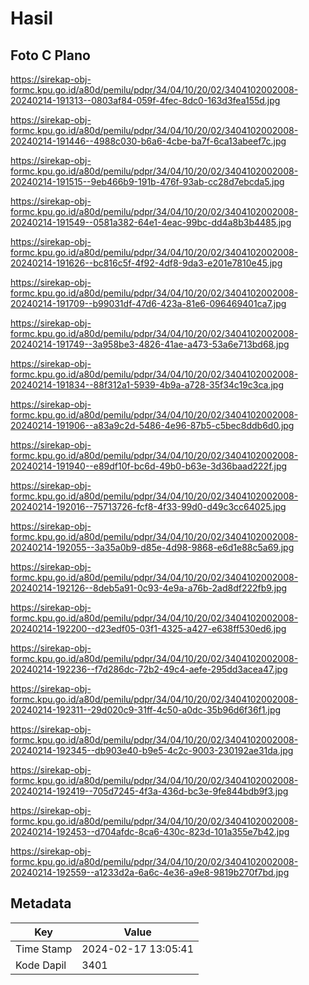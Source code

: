 # Hasil

## Foto C Plano

https://sirekap-obj-formc.kpu.go.id/a80d/pemilu/pdpr/34/04/10/20/02/3404102002008-20240214-191313--0803af84-059f-4fec-8dc0-163d3fea155d.jpg

https://sirekap-obj-formc.kpu.go.id/a80d/pemilu/pdpr/34/04/10/20/02/3404102002008-20240214-191446--4988c030-b6a6-4cbe-ba7f-6ca13abeef7c.jpg

https://sirekap-obj-formc.kpu.go.id/a80d/pemilu/pdpr/34/04/10/20/02/3404102002008-20240214-191515--9eb466b9-191b-476f-93ab-cc28d7ebcda5.jpg

https://sirekap-obj-formc.kpu.go.id/a80d/pemilu/pdpr/34/04/10/20/02/3404102002008-20240214-191549--0581a382-64e1-4eac-99bc-dd4a8b3b4485.jpg

https://sirekap-obj-formc.kpu.go.id/a80d/pemilu/pdpr/34/04/10/20/02/3404102002008-20240214-191626--bc816c5f-4f92-4df8-9da3-e201e7810e45.jpg

https://sirekap-obj-formc.kpu.go.id/a80d/pemilu/pdpr/34/04/10/20/02/3404102002008-20240214-191709--b99031df-47d6-423a-81e6-096469401ca7.jpg

https://sirekap-obj-formc.kpu.go.id/a80d/pemilu/pdpr/34/04/10/20/02/3404102002008-20240214-191749--3a958be3-4826-41ae-a473-53a6e713bd68.jpg

https://sirekap-obj-formc.kpu.go.id/a80d/pemilu/pdpr/34/04/10/20/02/3404102002008-20240214-191834--88f312a1-5939-4b9a-a728-35f34c19c3ca.jpg

https://sirekap-obj-formc.kpu.go.id/a80d/pemilu/pdpr/34/04/10/20/02/3404102002008-20240214-191906--a83a9c2d-5486-4e96-87b5-c5bec8ddb6d0.jpg

https://sirekap-obj-formc.kpu.go.id/a80d/pemilu/pdpr/34/04/10/20/02/3404102002008-20240214-191940--e89df10f-bc6d-49b0-b63e-3d36baad222f.jpg

https://sirekap-obj-formc.kpu.go.id/a80d/pemilu/pdpr/34/04/10/20/02/3404102002008-20240214-192016--75713726-fcf8-4f33-99d0-d49c3cc64025.jpg

https://sirekap-obj-formc.kpu.go.id/a80d/pemilu/pdpr/34/04/10/20/02/3404102002008-20240214-192055--3a35a0b9-d85e-4d98-9868-e6d1e88c5a69.jpg

https://sirekap-obj-formc.kpu.go.id/a80d/pemilu/pdpr/34/04/10/20/02/3404102002008-20240214-192126--8deb5a91-0c93-4e9a-a76b-2ad8df222fb9.jpg

https://sirekap-obj-formc.kpu.go.id/a80d/pemilu/pdpr/34/04/10/20/02/3404102002008-20240214-192200--d23edf05-03f1-4325-a427-e638ff530ed6.jpg

https://sirekap-obj-formc.kpu.go.id/a80d/pemilu/pdpr/34/04/10/20/02/3404102002008-20240214-192236--f7d286dc-72b2-49c4-aefe-295dd3acea47.jpg

https://sirekap-obj-formc.kpu.go.id/a80d/pemilu/pdpr/34/04/10/20/02/3404102002008-20240214-192311--29d020c9-31ff-4c50-a0dc-35b96d6f36f1.jpg

https://sirekap-obj-formc.kpu.go.id/a80d/pemilu/pdpr/34/04/10/20/02/3404102002008-20240214-192345--db903e40-b9e5-4c2c-9003-230192ae31da.jpg

https://sirekap-obj-formc.kpu.go.id/a80d/pemilu/pdpr/34/04/10/20/02/3404102002008-20240214-192419--705d7245-4f3a-436d-bc3e-9fe844bdb9f3.jpg

https://sirekap-obj-formc.kpu.go.id/a80d/pemilu/pdpr/34/04/10/20/02/3404102002008-20240214-192453--d704afdc-8ca6-430c-823d-101a355e7b42.jpg

https://sirekap-obj-formc.kpu.go.id/a80d/pemilu/pdpr/34/04/10/20/02/3404102002008-20240214-192559--a1233d2a-6a6c-4e36-a9e8-9819b270f7bd.jpg


## Metadata

| Key        | Value               |
| ---------- | ------------------- |
| Time Stamp | 2024-02-17 13:05:41 |
| Kode Dapil | 3401                |




